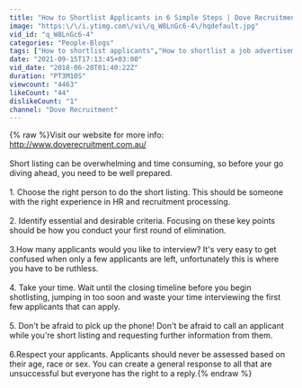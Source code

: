 ```yaml
---
title: "How to Shortlist Applicants in 6 Simple Steps | Dove Recruitment"
image: "https:\/\/i.ytimg.com\/vi\/q_W8LnGc6-4\/hqdefault.jpg"
vid_id: "q_W8LnGc6-4"
categories: "People-Blogs"
tags: ["How to shortlist applicants","How to shortlist a job advertisement","How to recruit staff"]
date: "2021-09-15T17:13:45+03:00"
vid_date: "2018-06-20T01:40:22Z"
duration: "PT3M10S"
viewcount: "4463"
likeCount: "44"
dislikeCount: "1"
channel: "Dove Recruitment"
---
```

{% raw %}Visit our website for more info: <a rel="nofollow" target="blank" href="http://www.doverecruitment.com.au/">http://www.doverecruitment.com.au/</a><br /><br />Short listing can be overwhelming and time consuming, so before your go diving ahead, you need to be well prepared. <br /><br />1. Choose the right person to do the short listing. This should be someone with the right experience in HR and recruitment processing. <br /><br />2. Identify essential and desirable criteria. Focusing on these key points should be how you conduct your first round of elimination. <br /><br />3.How many applicants would you like to interview? It's very easy to get confused when only a few applicants are left, unfortunately this is where you have to be ruthless. <br /><br />4. Take your time. Wait until the closing timeline before you begin shotlisting, jumping in too soon and waste your time interviewing the first few applicants that can apply. <br /><br />5. Don't be afraid to pick up the phone! Don't be afraid to call an applicant while you're short listing and requesting further information from them. <br /><br />6.Respect your applicants. Applicants should never be assessed based on their age, race or sex. You can create a general response to all that are unsuccessful but everyone has the right to a reply.{% endraw %}
